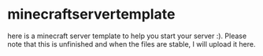 # minecraftservertemplate
here is a minecraft server template to help you start your server :).
Please note that this is unfinished and when the files are stable, I will upload it here.

